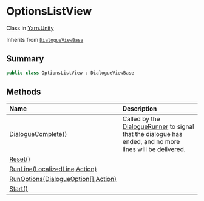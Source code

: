 # OptionsListView

Class in [Yarn.Unity](/api/csharp/yarn.unity.md)

Inherits from [`DialogueViewBase`](/api/csharp/yarn.unity.dialogueviewbase.md)

## Summary



```csharp
public class OptionsListView : DialogueViewBase
```

## Methods

|Name|Description|
|:---|:---|
|[DialogueComplete()](/api/csharp/yarn.unity.optionslistview.dialoguecomplete.md)|Called by the  <a href="yarn.unity.dialoguerunner.md">DialogueRunner</a>  to signal that the dialogue has ended, and no more lines will be delivered.|
|[Reset()](/api/csharp/yarn.unity.optionslistview.reset.md)||
|[RunLine(LocalizedLine,Action)](/api/csharp/yarn.unity.optionslistview.runline.md)||
|[RunOptions(DialogueOption[],Action<int>)](/api/csharp/yarn.unity.optionslistview.runoptions.md)||
|[Start()](/api/csharp/yarn.unity.optionslistview.start.md)||

